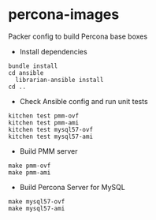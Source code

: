 # percona-images
Packer config to build Percona base boxes

* Install dependencies
```
bundle install
cd ansible
  librarian-ansible install
cd ..
```

* Check Ansible config and run unit tests
```
kitchen test pmm-ovf
kitchen test pmm-ami
kitchen test mysql57-ovf
kitchen test mysql57-ami
```

* Build PMM server
```
make pmm-ovf
make pmm-ami
```

* Build Percona Server for MySQL
```
make mysql57-ovf
make mysql57-ami
```
